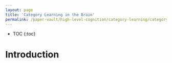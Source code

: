 ```yaml
---
layout: page
title: 'Category Learning in the Brain'
permalink: /paper-vault/high-level-cognition/category-learning/category-learning-in-the-brain/
---
```


* TOC
{:toc}

# Introduction